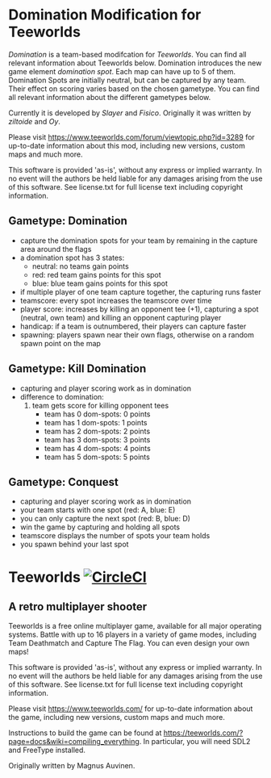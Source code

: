 Domination Modification for Teeworlds
=====================================

*Domination* is a team-based modifcation for *Teeworlds*. You can find 
all relevant information about Teeworlds below. Domination introduces the new 
game element *domination spot*. Each map can have up to 5 of them.
Domination Spots are initially neutral, but can be captured by any team. 
Their effect on scoring varies based on the chosen gametype. You can find
all relevant information about the different gametypes below.

Currently it is developed by *Slayer* and *Fisico*. Originally it was 
written by *ziltoide* and *Oy*.

Please visit https://www.teeworlds.com/forum/viewtopic.php?id=3289 for 
up-to-date information about this mod, including new versions, custom 
maps and much more.

This software is provided 'as-is', without any express or implied
warranty. In no event will the authors be held liable for any damages
arising from the use of this software. See license.txt for full license
text including copyright information.

Gametype: Domination
--------------------
* capture the domination spots for your team by remaining in the capture area around the flags
* a domination spot has 3 states:
	- neutral: no teams gain points
	- red: red team gains points for this spot
	- blue: blue team gains points for this spot
* if multiple player of one team capture together, the capturing runs faster
* teamscore: every spot increases the teamscore over time
* player score: increases by killing an opponent tee (+1), capturing a spot (neutral, own team) and killing an opponent capturing player
* handicap: if a team is outnumbered, their players can capture faster
* spawning: players spawn near their own flags, otherwise on a random spawn point on the map

Gametype: Kill Domination
-------------------------
* capturing and player scoring work as in domination
* difference to domination:
  1) team gets score for killing opponent tees
     - team has 0 dom-spots: 0 points
     - team has 1 dom-spots: 1 points
     - team has 2 dom-spots: 2 points
     - team has 3 dom-spots: 3 points
     - team has 4 dom-spots: 4 points
     - team has 5 dom-spots: 5 points


Gametype: Conquest
-------------------------
* capturing and player scoring work as in domination
* your team starts with one spot (red: A, blue: E)
* you can only capture the next spot (red: B, blue: D)
* win the game by capturing and holding all spots
* teamscore displays the number of spots your team holds
* you spawn behind your last spot


Teeworlds [![CircleCI](https://circleci.com/gh/teeworlds/teeworlds.svg?style=svg)](https://circleci.com/gh/teeworlds/teeworlds)
=========

A retro multiplayer shooter
---------------------------

Teeworlds is a free online multiplayer game, available for all major
operating systems. Battle with up to 16 players in a variety of game
modes, including Team Deathmatch and Capture The Flag. You can even
design your own maps!

This software is provided 'as-is', without any express or implied
warranty. In no event will the authors be held liable for any damages
arising from the use of this software. See license.txt for full license
text including copyright information.

Please visit https://www.teeworlds.com/ for up-to-date information about
the game, including new versions, custom maps and much more.

Instructions to build the game can be found at 
https://teeworlds.com/?page=docs&wiki=compiling_everything. In
particular, you will need SDL2 and FreeType installed.

Originally written by Magnus Auvinen.
